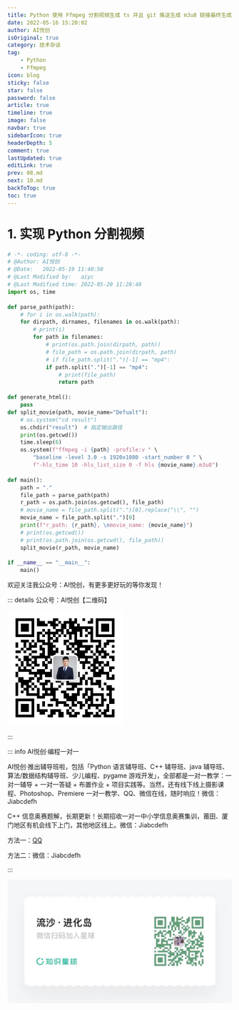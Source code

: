 ```yaml
---
title: Python 使用 Ffmpeg 分割视频生成 ts 并且 git 推送生成 m3u8 链接最终生成 md
date: 2022-05-16 15:20:02
author: AI悦创
isOriginal: true
category: 技术杂谈
tag:
    - Python
    - Ffmpeg
icon: blog
sticky: false
star: false
password: false
article: true
timeline: true
image: false
navbar: true
sidebarIcon: true
headerDepth: 5
comment: true
lastUpdated: true
editLink: true
prev: 08.md
next: 10.md
backToTop: true
toc: true
---
```


# 1. 实现 Python 分割视频

```python
# -*- coding: utf-8 -*-
# @Author: AI悦创
# @Date:   2022-05-19 11:40:50
# @Last Modified by:   aiyc
# @Last Modified time: 2022-05-20 11:28:48
import os, time

def parse_path(path):
	# for i in os.walk(path):
	for dirpath, dirnames, filenames in os.walk(path):
		# print(i)
		for path in filenames:
			# print(os.path.join(dirpath, path))
			# file_path = os.path.join(dirpath, path)
			# if file_path.split(".")[-1] == "mp4": 
			if path.split(".")[-1] == "mp4": 
				# print(file_path)
				return path

def generate_html():
	pass
def split_movie(path, movie_name="Defualt"):
	# os.system("cd result")
	os.chdir("result")  # 指定输出路径
	print(os.getcwd())
	time.sleep(6)
	os.system(f"ffmpeg -i {path} -profile:v " \
		"baseline -level 3.0 -s 1920x1080 -start_number 0 " \
		f"-hls_time 10 -hls_list_size 0 -f hls {movie_name}.m3u8")

def main():
	path = "."
	file_path = parse_path(path)
	r_path = os.path.join(os.getcwd(), file_path)
	# movie_name = file_path.split(".")[0].replace("\\", "")
	movie_name = file_path.split(".")[0]
	print(f"r_path: {r_path}, \nmovie_name: {movie_name}")
	# print(os.getcwd())
	# print(os.path.join(os.getcwd(), file_path))
	split_movie(r_path, movie_name)

if __name__ == "__main__":
	main()
```

欢迎关注我公众号：AI悦创，有更多更好玩的等你发现！

::: details 公众号：AI悦创【二维码】

![](/gzh.jpg)

:::

::: info AI悦创·编程一对一

AI悦创·推出辅导班啦，包括「Python 语言辅导班、C++ 辅导班、java 辅导班、算法/数据结构辅导班、少儿编程、pygame 游戏开发」，全部都是一对一教学：一对一辅导 + 一对一答疑 + 布置作业 + 项目实践等。当然，还有线下线上摄影课程、Photoshop、Premiere 一对一教学、QQ、微信在线，随时响应！微信：Jiabcdefh

C++ 信息奥赛题解，长期更新！长期招收一对一中小学信息奥赛集训，莆田、厦门地区有机会线下上门，其他地区线上。微信：Jiabcdefh

方法一：[QQ](http://wpa.qq.com/msgrd?v=3&uin=1432803776&site=qq&menu=yes)

方法二：微信：Jiabcdefh

:::

![](/zsxq.jpg)









